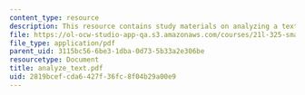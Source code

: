 ```yaml
---
content_type: resource
description: This resource contains study materials on analyzing a text.
file: https://ol-ocw-studio-app-qa.s3.amazonaws.com/courses/21l-325-small-wonders-staying-alive-spring-2007/2819bcefcda6427f36fc8f04b29a00e9_analyze_text.pdf
file_type: application/pdf
parent_uid: 3115bc56-6be3-1dba-0d73-5b33a2e306be
resourcetype: Document
title: analyze_text.pdf
uid: 2819bcef-cda6-427f-36fc-8f04b29a00e9
---
```

